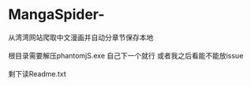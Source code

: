 # MangaSpider-
从湾湾网站爬取中文漫画并自动分章节保存本地
<br>
<br>
根目录需要解压phantomjS.exe 自己下一个就行 或者我之后看能不能放issue
<br>
<br>
剩下读Readme.txt
